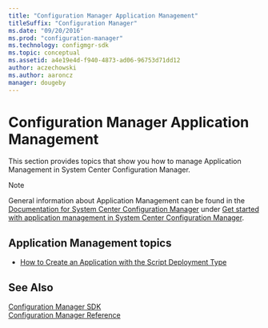 ```yaml
---
title: "Configuration Manager Application Management"
titleSuffix: "Configuration Manager"
ms.date: "09/20/2016"
ms.prod: "configuration-manager"
ms.technology: configmgr-sdk
ms.topic: conceptual
ms.assetid: a4e19e4d-f940-4873-ad06-96753d71dd12
author: aczechowski
ms.author: aaroncz
manager: dougeby
---
```

# Configuration Manager Application Management
This section provides topics that show you how to manage Application Management in System Center Configuration Manager.  

> [!NOTE]
>  General information about Application Management can be found in the [Documentation for System Center Configuration Manager](https://technet.microsoft.com/en-us/library/mt346023.aspx) under [Get started with application management in System Center Configuration Manager](https://technet.microsoft.com/en-us/library/mt595709.aspx).  

## Application Management topics  

-   [How to Create an Application with the Script Deployment Type](../../develop/apps/how-to-create-an-application-with-the-script-deployment-type.md)  

## See Also  
 [Configuration Manager SDK](../../develop/core/misc/system-center-configuration-manager-sdk.md)   
 [Configuration Manager Reference](../../develop/reference/configuration-manager-reference.md)
